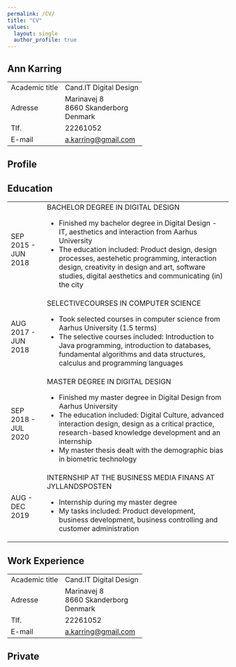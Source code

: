 ```yaml
---
permalink: /CV/
title: "CV"
values:
  layout: single
  author_profile: true
---
```


## Ann Karring

<table>
  <tr>
    <td>Academic title</td>
    <td>Cand.IT Digital Design</td>
  </tr>
  <tr>
    <td>Adresse</td>
    <td>Marinavej 8</br>8660 Skanderborg</br>Denmark</td>
  </tr>
  <tr>
    <td>Tlf.</td>
    <td>22261052</td>
  </tr>
  <tr>
    <td>E-mail</td>
    <td><a href="mailto:a.karring@gmail.com">a.karring@gmail.com</a></td>
  </tr>
</table>

## Profile


## Education

<table>
  <tr>
    <td>SEP 2015 - JUN 2018</td>
    <td>BACHELOR DEGREE IN DIGITAL DESIGN<ul><li>Finished my bachelor degree in Digital Design - IT, aesthetics and interaction from Aarhus University</li><li>The education included: Product design, design processes, aestehetic programming, interaction design, creativity in design and art, software studies, digital aesthetics and communicating (in) the city</li></ul></td>
  </tr>
  <tr>
    <td>AUG 2017 - JUN 2018</td>
    <td>SELECTIVECOURSES IN COMPUTER SCIENCE<ul><li>Took selected courses in computer science from Aarhus University (1.5 terms)</li><li>The selective courses included: Introduction to Java programming, introduction to databases, fundamental algorithms and data structures, calculus and programming languages</li></ul></td>
  </tr>
  <tr>
    <td>SEP 2018 - JUL 2020</td>
    <td>MASTER DEGREE IN DIGITAL DESIGN<ul><li>Finished my master degree in Digital Design from Aarhus University</li><li>The education included: Digital Culture, advanced interaction design, design as a critical practice, research-based knowledge development and an internship</li><li>My master thesis dealt with the demographic bias in biometric technology</li></ul></td>
  </tr>
  <tr>
    <td>AUG - DEC 2019</td>
    <td>INTERNSHIP AT THE BUSINESS MEDIA FINANS AT JYLLANDSPOSTEN<ul><li>Internship during my master degree</li><li>My tasks included: Product development, business development, business controlling and customer administration</li></ul></td>
  </tr>
</table>

## Work Experience

<table>
  <tr>
    <td>Academic title</td>
    <td>Cand.IT Digital Design</td>
  </tr>
  <tr>
    <td>Adresse</td>
    <td>Marinavej 8</br>8660 Skanderborg</br>Denmark</td>
  </tr>
  <tr>
    <td>Tlf.</td>
    <td>22261052</td>
  </tr>
  <tr>
    <td>E-mail</td>
    <td><a href="mailto:a.karring@gmail.com">a.karring@gmail.com</a></td>
  </tr>
</table>

## Private
